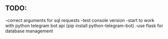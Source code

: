 TODO:
------
-correct arguments for sql requests
-test console version
-start to work with python telegram bot api (pip install python-telegram-bot)
-use flask for database management
